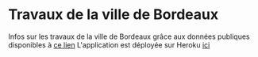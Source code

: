 # Travaux de la ville de Bordeaux

Infos sur les travaux de la ville de Bordeaux grâce aux données publiques disponibles à [ce lien](https://opendata.bordeaux-metropole.fr/explore/dataset/ci_acte_a/information/)
L'application est déployée sur Heroku [ici](https://travaux-bordeaux.herokuapp.com/)

